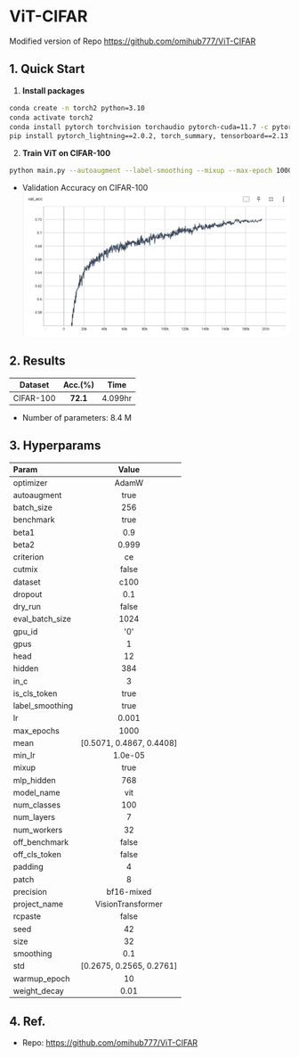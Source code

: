 # ViT-CIFAR

Modified version of Repo https://github.com/omihub777/ViT-CIFAR

## 1. Quick Start

1. **Install packages**

```sh
conda create -n torch2 python=3.10
conda activate torch2
conda install pytorch torchvision torchaudio pytorch-cuda=11.7 -c pytorch -c nvidia
pip install pytorch_lightning==2.0.2, torch_summary, tensorboard==2.13.0
```

2. **Train ViT on CIFAR-100**

```sh
python main.py --autoaugment --label-smoothing --mixup --max-epoch 1000 --num-layers 7 --head 12 --hidden 384 --dropout 0.1 --dataset c100 --patch 8 --mlp-hidden 768 --warmup-epoch 10 --weight-decay 0.01 --seed 42 --batch-size 256 --gpu-id 0
```


* Validation Accuracy on CIFAR-100
![Val. Acc. C100](imgs/val_acc.jpg)

## 2. Results

|Dataset|Acc.(%)|Time|
|:--:|:--:|:--:|
|CIFAR-100|**72.1**|4.099hr|

* Number of parameters: 8.4 M



## 3. Hyperparams

|Param|Value|
|:--|:--:|
|optimizer|AdamW|
|autoaugment| true|                                                                                 
|batch_size| 256|                                                                                   
|benchmark| true|                                                                                   
|beta1| 0.9 |                                                                                       
|beta2| 0.999 |                                                                                     
|criterion| ce |                                                                                    
|cutmix| false |                                                                                  
|dataset| c100  |                                                                                 
|dropout| 0.1 |                                                                                     
|dry_run| false |                                                                                   
|eval_batch_size| 1024 |                                                                 
|gpu_id| '0' |                                                                                 
|gpus| 1 |                                                                  
|head| 12 |                                                                                       
|hidden| 384 |                                                                                   
|in_c| 3 |                                                                                        
|is_cls_token| true |                                                                               
|label_smoothing| true |                                                                          
|lr| 0.001 |                                                                                    
|max_epochs| 1000 |                                                                              
|mean| [0.5071, 0.4867, 0.4408]|                                                                                         
|min_lr| 1.0e-05 |                                                                                  
|mixup| true |                                                                             
|mlp_hidden| 768 |                                                                             
|model_name| vit |                                                                                 
|num_classes| 100 |                                                                                 
|num_layers| 7 |                                                                                    
|num_workers| 32 |                                                                                 
|off_benchmark| false |                                                                            
|off_cls_token| false |                                                                             
|padding| 4 |                                                                                      
|patch| 8 |                                                                                      
|precision| bf16-mixed |                                                                            
|project_name| VisionTransformer |                                                                
|rcpaste| false |                                                                                 
|seed| 42 |                                                                                       
|size| 32 |                                                                                    
|smoothing| 0.1 |                                                                          
|std| [0.2675, 0.2565, 0.2761]|                                                                                         
|warmup_epoch| 10 |                                                                                 
|weight_decay| 0.01 |




## 4. Ref.
* Repo: https://github.com/omihub777/ViT-CIFAR